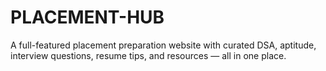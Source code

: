 # PLACEMENT-HUB
A full-featured placement preparation website with curated DSA, aptitude, interview questions, resume tips, and resources — all in one place.
